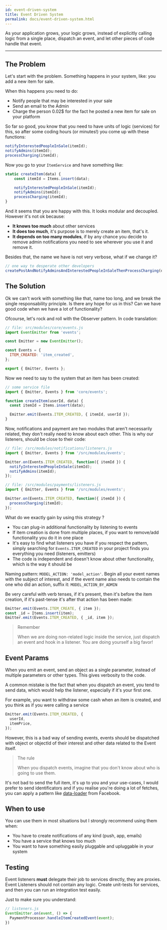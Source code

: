 ```yaml
---
id: event-driven-system
title: Event Driven System
permalink: docs/event-driven-system.html
---
```


As your application grows, your logic grows, instead of explicitly calling logic from a single place, dispatch an event, and let other pieces of code handle that event.

---

## The Problem

Let's start with the problem. Something happens in your system, like: you add a new item for sale.

When this happens you need to do:

- Notify people that may be interested in your sale
- Send an email to the Admin
- Charge the person 0.02$ for the fact he posted a new item for sale on your platform

So far so good, you know that you need to have units of logic (services) for this, so after some coding hours (or minutes!) you come up with these functions:

```js
notifyInterestedPeopleInSale(itemId);
notifyAdmins(itemId);
processCharging(itemId);
```

Now you go to your `ItemService` and have something like:

```js
static createItem(data) {
    const itemId = Items.insert(data);

    notifyInterestedPeopleInSale(itemId);
    notifyAdmins(itemId);
    processCharging(itemId);
}
```

And it seems that you are happy with this. It looks modular and decoupled. However it's not ok because:

- **It knows too much** about other services
- **It does too much**, it's purpose is to merely create an item, that's it.
- **It depends on too many modules**, if by any chance you decide to remove admin notifications you need to see wherever you use it and remove it.

Besides that, the name we have is not very verbose, what if we change it?

```js
// one way to desperate other developers
createPostAndNotifyAdminsAndInterestedPeopleInSaleThenProcessCharging(data);
```

## The Solution

Ok we can't work with something like that, name too long, and we break the single responsability principle.
Is there any hope for us in this? Can we have good code when we have a lot of functionality?

Ofcourse, let's rock and roll with the Observer pattern.
In code translation:

```js
// file: src/modules/core/events.js
import EventEmitter from 'events';

const Emitter = new EventEmitter();

const Events = {
  ITEM_CREATED: 'item_created',
};

export { Emitter, Events };
```

Now we need to say to the system that an item has been created:

```js
// some service file
import { Emitter, Events } from 'core/events';

function createItem(userId, data) {
  const itemId = Items.insert(data);

  Emitter.emit(Events.ITEM_CREATED, { itemId, userId });
}
```

Now, notifications and payment are two modules that aren't necessarily related, they don't really need to know about each other. This is why our listeners, should be close to their code:

```js
// file: /src/modules/notifications/listeners.js
import { Emitter, Events } from '/src/modules/events';

Emitter.on(Events.ITEM_CREATED, function({ itemId }) {
  notifyInterestedPeopleInSale(itemId);
  notifyAdmins(itemId);
});
```

```js
// file: /src/modules/payments/listeners.js
import { Emitter, Events } from '/src/modules/events';

Emitter.on(Events.ITEM_CREATED, function({ itemId }) {
  processCharging(itemId);
});
```

What do we exactly gain by using this strategy ?

- You can plug-in additional functionality by listening to events
- If item creation is done from multiple places, if you want to remove/add functionality you do it in one place
- It's easy to find what listeners you have if you respect the pattern, simply searching for `Events.ITEM_CREATED` in your project finds you everything you need (listeners, emitters)
- The code is independent and doesn't know about other functionality, which is the way it should be

Naming pattern: `MODEL_ACTION: 'model_action'`. Begin all your event names with the subject of interest, and if the event name also needs to contain the one who did an action, suffix it: `MODEL_ACTION_BY_ADMIN`

Be very careful with verb tenses, if it's present, then it's before the item creation, if it's past-tense it's after that action has been made:

```js
Emitter.emit(Events.ITEM_CREATE, { item });
const _id = Items.insert(item);
Emitter.emit(Events.ITEM_CREATED, { _id, item });
```

> Remember
>
> When we are doing non-related logic inside the service, just dispatch an event and hook in a listener. You are doing yourself a big favor!

## Event Params

When you emit an event, send an object as a single parameter, instead of multiple parameters or other types.
This gives verbosity to the code.

A common mistake is the fact that when you dispatch an event, you tend to send data, which would help the listener, especially if it's your first one.

For example, you want to withdraw some cash when an item is created, and you think as if you were calling a service

```js
Emitter.emit(Events.ITEM_CREATED, {
  userId,
  itemPrice,
});
```

However, this is a bad way of sending events, events should be dispatched with object or objectId of their interest and other data related to the Event itself.

> The rule
>
> When you dispatch events, imagine that you don't know about who is going to use them.

It's not bad to send the full item, it's up to you and your use-cases, I would prefer to send identificators and if you realise you're doing a lot of fetches, you can apply a pattern like [data-loader](https://github.com/graphql/dataloader) from Facebook.

## When to use

You can use them in most situations but I strongly recommend using them when:

- You have to create notifications of any kind (push, app, emails)
- You have a service that knows too much
- You want to have something easily pluggable and upluggable in your system

## Testing

Event listeners **must** delegate their job to services directly, they are proxies. Event Listeners should not contain any logic. Create unit-tests for services, and then you can run an integration test easily.

Just to make sure you understand:

```js
// listeners.js
EventEmitter.on(event, () => {
  PaymentProcessor.handleItemCreatedEvent(event);
})
```
